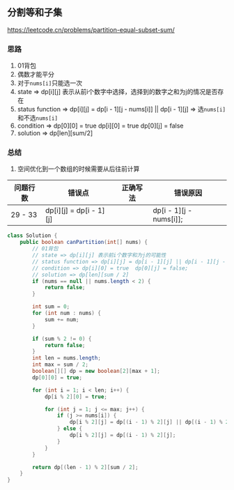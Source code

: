 ## 分割等和子集

<https://leetcode.cn/problems/partition-equal-subset-sum/>

### 思路

1. 01背包
2. 偶数才能平分
3. 对于`nums[i]`只能选一次
4. state => dp[i][j] 表示从前i个数字中选择，选择到的数字之和为j的情况是否存在
5. status function => dp[i][j] = dp[i - 1][j - nums[i]] || dp[i - 1][j] => 选`nums[i]`和不选`nums[i]`
6. condition => dp[0][0] = true dp[i][0] = true dp[0][j] = false
7. solution => dp[len][sum/2]

### 总结

1. 空间优化到一个数组的时候需要从后往前计算

| 问题行数    | 错误点                     | 正确写法                    | 错误原因 |
|---------|-------------------------|-------------------------|------|
| 29 - 33 | dp[i][j] = dp[i - 1][j] || dp[i - 1][j - nums[i]]; | 需要判断 j - nums[i] |

```java
class Solution {
    public boolean canPartition(int[] nums) {
        // 01背包
        // state => dp[i][j] 表示前i个数字和为j的可能性
        // status function => dp[i][j] = dp[i - 1][j] || dp[i - 1][j - nums[i]]
        // condition => dp[i][0] = true  dp[0][j] = false;
        // solution => dp[len][sum / 2]
        if (nums == null || nums.length < 2) {
            return false;
        }

        int sum = 0;
        for (int num : nums) {
            sum += num;
        }

        if (sum % 2 != 0) {
            return false;
        }
        int len = nums.length;
        int max = sum / 2;
        boolean[][] dp = new boolean[2][max + 1];
        dp[0][0] = true;

        for (int i = 1; i < len; i++) {
            dp[i % 2][0] = true;

            for (int j = 1; j <= max; j++) {
                if (j >= nums[i]) {
                    dp[i % 2][j] = dp[(i - 1) % 2][j] || dp[(i - 1) % 2][j - nums[i]];
                } else {
                    dp[i % 2][j] = dp[(i - 1) % 2][j];
                }
            }
        }

        return dp[(len - 1) % 2][sum / 2];
    }
}
```

